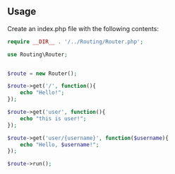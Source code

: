 ## Usage

Create an index.php file with the following contents:

```php
require __DIR__ . '/../Routing/Router.php';

use Routing\Router;


$route = new Router();

$route->get('/', function(){
    echo "Hello!";
});

$route->get('user', function(){
    echo "this is user!";
});

$route->get('user/{username}', function($username){
    echo "Hello, $username!";
});

$route->run();
```